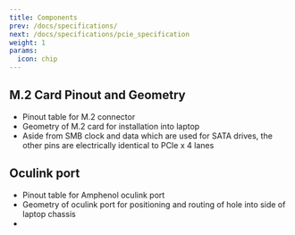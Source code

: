 ```yaml
---
title: Components
prev: /docs/specifications/
next: /docs/specifications/pcie_specification
weight: 1
params:
  icon: chip
---
```


## M.2 Card Pinout and Geometry
- Pinout table for M.2 connector
- Geometry of M.2 card for installation into laptop
- Aside from SMB clock and data which are used for SATA drives, the other pins are electrically identical to PCIe x 4 lanes

## Oculink port
- Pinout table for Amphenol oculink port
- Geometry of oculink port for positioning and routing of hole into side of laptop chassis
- 

